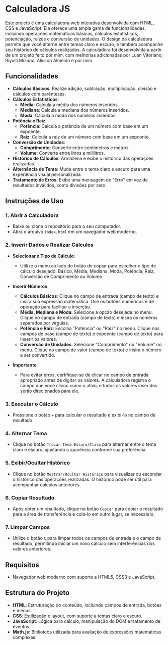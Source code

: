 # Calculadora JS

Este projeto é uma calculadora web interativa desenvolvida com HTML, CSS e JavaScript. Ela oferece uma ampla gama de funcionalidades, incluindo operações matemáticas básicas, cálculos estatísticos, potenciação, raízes e conversão de unidades. O design da calculadora permite que você alterne entre temas claro e escuro, e também acompanhe seu histórico de cálculos realizados. A calculadora foi desenvolvida a partir de um projeto feito por mim, com melhorias adicionadas por Luan Vitoriano, Riyuiti Mizuno, Alisson Almeida e por mim.

## Funcionalidades

- **Cálculos Básicos**: Realize adição, subtração, multiplicação, divisão e cálculos com parênteses.
- **Cálculos Estatísticos**:
  - **Média**: Calcula a média dos números inseridos.
  - **Mediana**: Calcula a mediana dos números inseridos.
  - **Moda**: Calcula a moda dos números inseridos.
- **Potência e Raiz**:
  - **Potência**: Calcula a potência de um número com base em um expoente.
  - **Raiz**: Calcula a raiz de um número com base em um expoente.
- **Conversão de Unidades**:
  - **Comprimento**: Converte entre centímetros e metros.
  - **Volume**: Converte entre litros e mililitros.
- **Histórico de Cálculos**: Armazena e exibe o histórico das operações realizadas.
- **Alternância de Tema**: Mude entre o tema claro e escuro para uma experiência visual personalizada.
- **Tratamento de Erros**: Exibe uma mensagem de "Erro" em vez de resultados inválidos, como divisões por zero.

## Instruções de Uso

### 1. Abrir a Calculadora

- Baixe ou clone o repositório para o seu computador.
- Abra o arquivo `index.html` em um navegador web moderno.

### 2. Inserir Dados e Realizar Cálculos

- **Selecionar o Tipo de Cálculo**:

  - Utilize o menu ao lado do botão de copiar para escolher o tipo de cálculo desejado: Básico, Média, Mediana, Moda, Potência, Raiz, Conversão de Comprimento ou Volume.

- **Inserir Números**:

  - **Cálculos Básicos**: Clique no campo de entrada (campo de texto) e insira sua expressão matemática. Use os botões numéricos e de operação para facilitar a inserção.
  - **Média, Mediana e Moda**: Selecione a opção desejada no menu. Clique no campo de entrada (campo de texto) e insira os números separados por vírgulas.
  - **Potência e Raiz**: Escolha "Potência" ou "Raiz" no menu. Clique nos campos de base (campo de texto) e expoente (campo de texto) para inserir os valores.
  - **Conversão de Unidades**: Selecione "Comprimento" ou "Volume" no menu. Clique no campo de valor (campo de texto) e insira o número a ser convertido.

- **Importante**:
  - Para evitar erros, certifique-se de clicar no campo de entrada apropriado antes de digitar os valores. A calculadora registra o campo que você clicou como o ativo, e todos os valores inseridos serão direcionados para ele.

### 3. Executar o Cálculo

- Pressione o botão `=` para calcular o resultado e exibi-lo no campo de resultado.

### 4. Alternar Tema

- Clique no botão `Trocar Tema Escuro/Claro` para alternar entre o tema claro e escuro, ajustando a aparência conforme sua preferência.

### 5. Exibir/Ocultar Histórico

- Clique no botão `Mostrar/Ocultar Histórico` para visualizar ou esconder o histórico das operações realizadas. O histórico pode ser útil para acompanhar cálculos anteriores.

### 6. Copiar Resultado

- Após obter um resultado, clique no botão `Copiar` para copiar o resultado para a área de transferência e colá-lo em outro lugar, se necessário.

### 7. Limpar Campos

- Utilize o botão `C` para limpar todos os campos de entrada e o campo de resultado, permitindo iniciar um novo cálculo sem interferências dos valores anteriores.

## Requisitos

- Navegador web moderno com suporte a HTML5, CSS3 e JavaScript.

## Estrutura do Projeto

- **HTML**: Estruturação do conteúdo, incluindo campos de entrada, botões e menus.
- **CSS**: Estilização e layout, com suporte a temas claro e escuro.
- **JavaScript**: Lógica para cálculo, manipulação do DOM e tratamento de eventos.
- **Math.js**: Biblioteca utilizada para avaliação de expressões matemáticas complexas.
